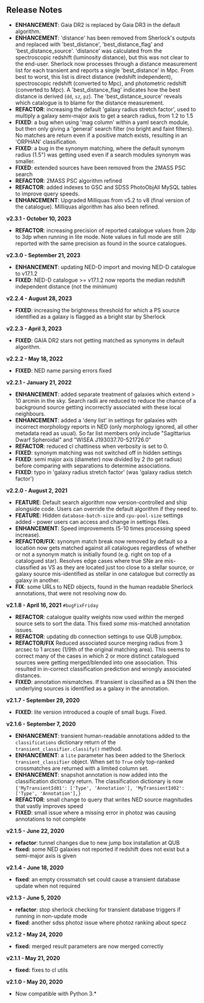 
## Release Notes

* **ENHANCEMENT**: Gaia DR2 is replaced by Gaia DR3 in the default algorithm.
* **ENHANCEMENT**: 'distance' has been removed from Sherlock's outputs and replaced with 'best_distance', 'best_distance_flag' and 'best_distance_source'. 'distance' was calculated from the spectroscopic redshift (luminosity distance), but this was not clear to the end-user. Sherlock now processes through a distance measurement list for each transient and reports a single 'best_distance' in Mpc. From best to worst, this list is direct distance (redshift independent), spectroscopic redshift (converted to Mpc), and photometric redshift (converted to Mpc). A 'best_distance_flag' indicates how the best distance is derived (`dd`, `sz`, `pz`). The 'best_distance_source' reveals which catalogue is to blame for the distance measurement.
* **REFACTOR**: increasing the default 'galaxy radius stretch factor', used to multiply a galaxy semi-major axis to get a search radius, from 1.2 to 1.5
* **FIXED**: a bug when using 'mag column' within a yaml search module, but then only giving a 'general' search filter (no bright and faint filters). No matches are return even if a positive match exists, resulting in an 'ORPHAN' classification.
* **FIXED**: a bug in the synonym matching, where the default synonym radius (1.5") was getting used even if a search modules synonym was smaller.
* **FIXED**: extended sources have been removed from the 2MASS PSC search
* **REFACTOR**: 2MASS PSC algorithm refined
* **REFACTOR**: added indexes to GSC and SDSS PhotoObjAll MySQL tables to improve query speeds.
* **ENHANCEMENT**: Upgraded Milliquas from v5.2 to v8 (final version of the catalogue). Milliquas algorithm has also been refined.

**v2.3.1 - October 10, 2023** 

* **REFACTOR**: increasing precision of reported catalogue values from 2dp to 3dp when running in lite mode. Note values in full mode are still reported with the same precision as found in the source catalogues. 

**v2.3.0 - September 21, 2023** 

* **ENHANCEMENT**: updating NED-D import and moving NED-D catalogue to v17.1.2
* **FIXED**: NED-D catalogue >= v17.1.2 now reports the median redshift independent distance (not the minimum)

**v2.2.4 - August 28, 2023** 

* **FIXED**: increasing the brightness threshold for which a PS source identified as a galaxy is flagged as a bright star by Sherlock

**v2.2.3 - April 3, 2023** 

* **FIXED**: GAIA DR2 stars not getting matched as synonyms in default algorithm.  

**v2.2.2 - May 18, 2022** 

* **FIXED**: NED name parsing errors fixed

**v2.2.1 - January 21, 2022** 

* **ENHANCEMENT**: added separate treatment of galaxies which extend > 10 arcmin in the sky. Search radii are reduced to reduce the chance of a background source getting incorrectly associated with these local neighbours.  
* **ENHANCEMENT**: added a 'deny list' in settings for galaxies with incorrect morphology reports in NED (only morphology ignored, all other metadata read as usual). So far list members only include "Sagittarius Dwarf Spheroidal" and "WISEA J193037.70-521726.0"  
* **REFACTOR**: reduced cl chattiness when verbosity is set to 0.  
* **FIXED**: synonym matching was not switched off in hidden settings  
* **FIXED**: semi major axis (diameter) now divided by 2 (to get radius) before comparing with separations to determine associations.   
* **FIXED**: typo in 'galaxy radius stretch factor' (was 'galaxy radius stetch factor')  


**v2.2.0 - August 2, 2021** 

*  **FEATURE**: Default search algorithm now version-controlled and ship alongside code. Users can override the default algorithm if they need to.
* **FEATURE**: Hidden `database-batch-size` and `cpu-pool-size` settings added - power users can access and change in settings files.
* **ENHANCEMENT**: Speed improvements (5-10 times processing speed increase).
*  **REFACTOR/FIX**:  synonym match break now removed by default so a location now gets matched against all catalogues regardless of whether or not a synonym match is initially found (e.g. right on top of a catalogued star). Resolves edge cases where true SNe are mis-classified as VS as they are located just too close to a stellar source, or galaxy source mis-identified as stellar in one catalogue but correctly as galaxy in another.
*  **FIX**: some URLs to NED objects, found in the human readable Sherlock annotations, that were not resolving now do. 

**v2.1.8 - April 16, 2021** `#bugFixFriday`

* **REFACTOR**: catalogue quality weights now used *within* the merged source sets to sort the data. This fixed *some* mis-matched annotation issues.
* **REFACTOR**: updating db connection settings to use QUB jumpbox.
* **REFACTOR/FIX** Reduced associated source merging radius from 3 arcsec to 1 arcsec (1/9th of the original matching area). This seems to correct many of the cases in which 2 or more distinct catalogued sources were getting merged/blended into one association. This resulted in in-correct classification prediction and wrongly associated distances.
* **FIXED**: annotation mismatches. If transient is classified as a SN then the underlying sources is identified as a galaxy in the annotation.

**v2.1.7 - September 29, 2020**

* **FIXED**: lite version introduced a couple of small bugs. Fixed.

**v2.1.6 - September 7, 2020**

* **ENHANCEMENT**: transient human-readable annotations added to the `classifications` dictionary return of the `transient_classifier.classify()` method.
* **ENHANCEMENT**: a `lite` parameter has been added to the Sherlock `transient_classifier` object. When set to `True` only top-ranked crossmatches are returned with a limited column set.
* **ENHANCEMENT**: snapshot annotation is now added into the classification dictionary return. The classification dictionary is now `{'MyTransientId01': ['Type', 'Annotation'], 'MyTransientId02': ['Type', 'Annotation'],}`
* **REFACTOR**: small change to query that writes NED source magnitudes that vastly improves speed
* **FIXED**: small issue where a missing error in photoz was causing annotations to not complete

**v2.1.5 - June 22, 2020**

* **refactor**: tunnel changes due to new jump box installation at QUB
* **fixed:** some NED galaxies not reported if redshift does not exist but a semi-major axis is given

**v2.1.4 - June 18, 2020**

* **fixed**: an empty crossmatch set could cause a transient database update when not required

**v2.1.3 - June 5, 2020**

* **refactor**: stop sherlock checking for transient database triggers if running in non-update mode
* **fixed**: another sdss photoz issue where photoz ranking about specz

**v2.1.2 - May 24, 2020**

* **fixed:** merged result parameters are now merged correctly

**v2.1.1 - May 21, 2020**

* **fixed:** fixes to cl utils

**v2.1.0 - May 20, 2020**

* Now compatible with Python 3.*
